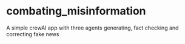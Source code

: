 # combating_misinformation
A simple crewAI app with three agents generating, fact checking and correcting fake news
